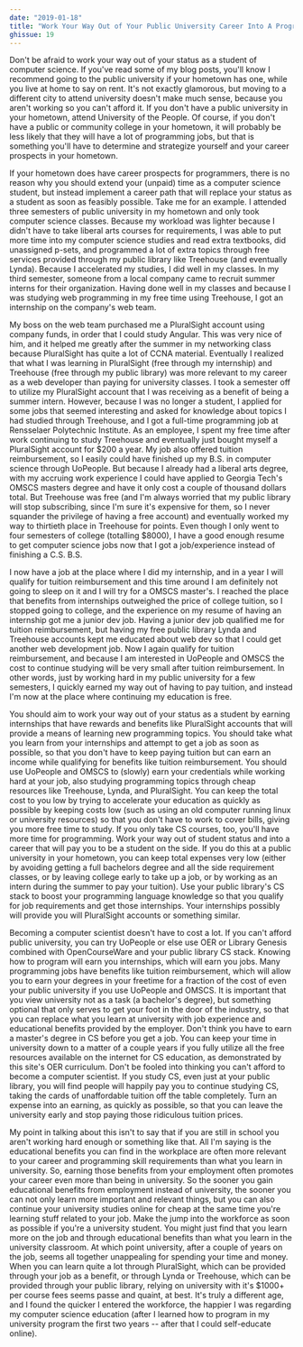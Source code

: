 ```yaml
---
date: "2019-01-18"
title: "Work Your Way Out of Your Public University Career Into A Programming Career"
ghissue: 19
---
```


Don't be afraid to work your way out of your status as a student of computer science. If you've read some of my blog posts, you'll know I recommend going to the public university if your hometown has one, while you live at home to say on rent. It's not exactly glamorous, but moving to a different city to attend university doesn't make much sense, because you aren't working so you can't afford it. If you don't have a public university in your hometown, attend University of the People. Of course, if you don't have a public or community college in your hometown, it will probably be less likely that they will have a lot of programming jobs, but that is something you'll have to determine and strategize yourself and your career prospects in your hometown.

If your hometown does have career prospects for programmers, there is no reason why you should extend your (unpaid) time as a computer science student, but instead implement a career path that will replace your status as a student as soon as feasibly possible. Take me for an example. I attended three semesters of public university in my hometown and only took computer science classes. Because my workload was lighter because I didn't have to take liberal arts courses for requirements, I was able to put more time into my computer science studies and read extra textbooks, did unassigned p-sets, and programmed a lot of extra topics through free services provided through my public library like Treehouse (and eventually Lynda). Because I accelerated my studies, I did well in my classes. In my third semester, someone from a local company came to recruit summer interns for their organization. Having done well in my classes and because I was studying web programming in my free time using Treehouse, I got an internship on the company's web team.

My boss on the web team purchased me a PluralSight account using company funds, in order that I could study Angular. This was very nice of him, and it helped me greatly after the summer in my networking class because PluralSight has quite a lot of CCNA material. Eventually I realized that what I was learning in PluralSight (free through my internship) and Treehouse (free through my public library) was more relevant to my career as a web developer than paying for university classes. I took a semester off to utilize my PluralSight account that I was receiving as a benefit of being a summer intern. However, because I was no longer a student, I applied for some jobs that seemed interesting and asked for knowledge about topics I had studied through Treehouse, and I got a full-time programming job at Rensselaer Polytechnic Institute. As an employee, I spent my free time after work continuing to study Treehouse and eventually just bought myself a PluralSight account for $200 a year. My job also offered tuition reimbursement, so I easily could have finished up my B.S. in computer science through UoPeople. But because I already had a liberal arts degree, with my accruing work experience I could have applied to Georgia Tech's OMSCS masters degree and have it only cost a couple of thousand dollars total. But Treehouse was free (and I'm always worried that my public library will stop subscribing, since I'm sure it's expensive for them, so I never squander the privilege of having a free account) and eventually worked my way to thirtieth place in Treehouse for points. Even though I only went to four semesters of college (totalling $8000), I have a good enough resume to get computer science jobs now that I got a job/experience instead of finishing a C.S. B.S.

I now have a job at the place where I did my internship, and in a year I will qualify for tuition reimbursement and this time around I am definitely not going to sleep on it and I will try for a OMSCS master's. I reached the place that benefits from internships outweighed the price of college tuition, so I stopped going to college, and the experience on my resume of having an internship got me a junior dev job. Having a junior dev job qualified me for tuition reimbursement, but having my free public library Lynda and Treehouse accounts kept me educated about web dev so that I could get another web development job. Now I again qualify for tuition reimbursement, and because I am interested in UoPeople and OMSCS the cost to continue studying will be very small after tuition reimbursement. In other words, just by working hard in my public university for a few semesters, I quickly earned my way out of having to pay tuition, and instead I'm now at the place where continuing my education is free.

You should aim to work your way out of your status as a student by earning internships that have rewards and benefits like PluralSight accounts that will provide a means of learning new programming topics. You should take what you learn from your internships and attempt to get a job as soon as possible, so that you don't have to keep paying tuition but can earn an income while qualifying for benefits like tuition reimbursement. You should use UoPeople and OMSCS to (slowly) earn your credentials while working hard at your job, also studying programming topics through cheap resources like Treehouse, Lynda, and PluralSight. You can keep the total cost to you low by trying to accelerate your education as quickly as possible by keeping costs low (such as using an old computer running linux or university resources) so that you don't have to work to cover bills, giving you more free time to study. If you only take CS courses, too, you'll have more time for programming. Work your way out of student status and into a career that will pay you to be a student on the side. If you do this at a public university in your hometown, you can keep total expenses very low (either by avoiding getting a full bachelors degree and all the side requirement classes, or by leaving college early to take up a job, or by working as an intern during the summer to pay your tuition). Use your public library's CS stack to boost your programming language knowledge so that you qualify for job requirements and get those internships. Your internships possibly will provide you will PluralSight accounts or something similar.

Becoming a computer scientist doesn't have to cost a lot. If you can't afford public university, you can try UoPeople or else use OER or Library Genesis combined with OpenCourseWare and your public library CS stack. Knowing how to program will earn you internships, which will earn you jobs. Many programming jobs have benefits like tuition reimbursement, which will allow you to earn your degrees in your freetime for a fraction of the cost of even your public university if you use UoPeople and OMSCS. It is important that you view university not as a task (a bachelor's degree), but something optional that only serves to get your foot in the door of the industry, so that you can replace what you learn at university with job experience and educational benefits provided by the employer. Don't think you have to earn a master's degree in CS before you get a job. You can keep your time in university down to a matter of a couple years if you fully utilize all the free resources available on the internet for CS education, as demonstrated by this site's OER curriculum. Don't be fooled into thinking you can't afford to become a computer scientist. If you study CS, even just at your public library, you will find people will happily pay you to continue studying CS, taking the cards of unaffordable tuition off the table completely. Turn an expense into an earning, as quickly as possible, so that you can leave the university early and stop paying those ridiculous tuition prices.

My point in talking about this isn't to say that if you are still in school you aren't working hard enough or something like that. All I'm saying is the educational benefits you can find in the workplace are often more relevant to your career and programming skill requirements than what you learn in university. So, earning those benefits from your employment often promotes your career even more than being in university. So the sooner you gain educational benefits from employment instead of university, the sooner you can not only learn more important and relevant things, but you can also continue your university studies online for cheap at the same time you're learning stuff related to your job. Make the jump into the workforce as soon as possible if you're a university student. You might just find that you learn more on the job and through educational benefits than what you learn in the university classroom. At which point university, after a couple of years on the job, seems all together unappealing for spending your time and money. When you can learn quite a lot through PluralSight, which can be provided through your job as a benefit, or through Lynda or Treehouse, which can be provided through your public library, relying on university with it's $1000+ per course fees seems passe and quaint, at best. It's truly a different age, and I found the quicker I entered the workforce, the happier I was regarding my computer science education (after I learned how to program in my university program the first two years -- after that I could self-educate online).
